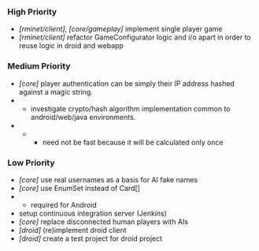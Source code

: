 ### High Priority
+ *[rminet/client]*, *[core/gameplay]* implement single player game
+ *[rminet/client]* refactor GameConfigurator logic and i/o apart in order to reuse logic in droid and webapp

### Medium Priority
+ *[core]* player authentication can be simply their IP address hashed against a magic string.
+ + investigate crypto/hash algorithm implementation common to android/web/java environments.
+ + + need not be fast because it will be calculated only once

### Low Priority
+ *[core]* use real usernames as a basis for AI fake names
+ *[core]* use EnumSet instead of Card[]
+ + required for Android
+ setup continuous integration server (Jenkins)
+ *[core]* replace disconnected human players with AIs
+ *[droid]* (re)implement droid client
+ *[droid]* create a test project for droid project
